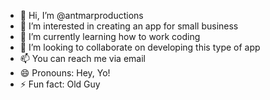 - 👋 Hi, I’m @antmarproductions
- 👀 I’m interested in creating an app for small business
- 🌱 I’m currently learning how to work coding 
- 💞️ I’m looking to collaborate on developing this type of app
- 📫 You can reach me via email
- 😄 Pronouns: Hey, Yo!
- ⚡ Fun fact: Old Guy

<!---
antmarproductions/antmarproductions is a ✨ special ✨ repository because its `README.md` (this file) appears on your GitHub profile.
You can click the Preview link to take a look at your changes.
--->
